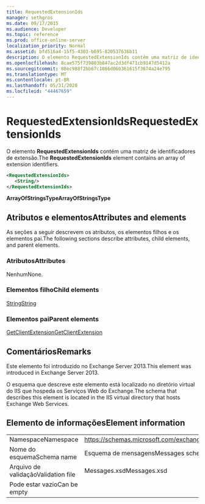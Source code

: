 ```yaml
---
title: RequestedExtensionIds
manager: sethgros
ms.date: 09/17/2015
ms.audience: Developer
ms.topic: reference
ms.prod: office-online-server
localization_priority: Normal
ms.assetid: bfd516a4-15f5-4303-b695-820537636b11
description: O elemento RequestedExtensionIds contém uma matriz de identificadores de extensão.
ms.openlocfilehash: 8cae575f739803b847ac2d3df471cb9147d5412a
ms.sourcegitcommit: 88ec988f2bb67c1866d06b361615f3674a24e795
ms.translationtype: MT
ms.contentlocale: pt-BR
ms.lasthandoff: 05/31/2020
ms.locfileid: "44467659"
---
```

# <a name="requestedextensionids"></a><span data-ttu-id="394b3-103">RequestedExtensionIds</span><span class="sxs-lookup"><span data-stu-id="394b3-103">RequestedExtensionIds</span></span>

<span data-ttu-id="394b3-104">O elemento **RequestedExtensionIds** contém uma matriz de identificadores de extensão.</span><span class="sxs-lookup"><span data-stu-id="394b3-104">The **RequestedExtensionIds** element contains an array of extension identifiers.</span></span> 
  
```XML
<RequestedExtensionIds>
   <String/>
</RequestedExtensionIds>
```

 <span data-ttu-id="394b3-105">**ArrayOfStringsType**</span><span class="sxs-lookup"><span data-stu-id="394b3-105">**ArrayOfStringsType**</span></span>
## <a name="attributes-and-elements"></a><span data-ttu-id="394b3-106">Atributos e elementos</span><span class="sxs-lookup"><span data-stu-id="394b3-106">Attributes and elements</span></span>

<span data-ttu-id="394b3-107">As seções a seguir descrevem os atributos, os elementos filhos e os elementos pai.</span><span class="sxs-lookup"><span data-stu-id="394b3-107">The following sections describe attributes, child elements, and parent elements.</span></span>
  
### <a name="attributes"></a><span data-ttu-id="394b3-108">Atributos</span><span class="sxs-lookup"><span data-stu-id="394b3-108">Attributes</span></span>

<span data-ttu-id="394b3-109">Nenhum</span><span class="sxs-lookup"><span data-stu-id="394b3-109">None.</span></span>
  
### <a name="child-elements"></a><span data-ttu-id="394b3-110">Elementos filho</span><span class="sxs-lookup"><span data-stu-id="394b3-110">Child elements</span></span>

[<span data-ttu-id="394b3-111">String</span><span class="sxs-lookup"><span data-stu-id="394b3-111">String</span></span>](string.md)
  
### <a name="parent-elements"></a><span data-ttu-id="394b3-112">Elementos pai</span><span class="sxs-lookup"><span data-stu-id="394b3-112">Parent elements</span></span>

[<span data-ttu-id="394b3-113">GetClientExtension</span><span class="sxs-lookup"><span data-stu-id="394b3-113">GetClientExtension</span></span>](getclientextension.md)
  
## <a name="remarks"></a><span data-ttu-id="394b3-114">Comentários</span><span class="sxs-lookup"><span data-stu-id="394b3-114">Remarks</span></span>

<span data-ttu-id="394b3-115">Este elemento foi introduzido no Exchange Server 2013.</span><span class="sxs-lookup"><span data-stu-id="394b3-115">This element was introduced in Exchange Server 2013.</span></span>
  
<span data-ttu-id="394b3-116">O esquema que descreve este elemento está localizado no diretório virtual do IIS que hospeda os Serviços Web do Exchange.</span><span class="sxs-lookup"><span data-stu-id="394b3-116">The schema that describes this element is located in the IIS virtual directory that hosts Exchange Web Services.</span></span>
  
## <a name="element-information"></a><span data-ttu-id="394b3-117">Elemento de informações</span><span class="sxs-lookup"><span data-stu-id="394b3-117">Element information</span></span>

|||
|:-----|:-----|
|<span data-ttu-id="394b3-118">Namespace</span><span class="sxs-lookup"><span data-stu-id="394b3-118">Namespace</span></span>  <br/> |https://schemas.microsoft.com/exchange/services/2006/messages  <br/> |
|<span data-ttu-id="394b3-119">Nome do esquema</span><span class="sxs-lookup"><span data-stu-id="394b3-119">Schema name</span></span>  <br/> |<span data-ttu-id="394b3-120">Esquema de mensagens</span><span class="sxs-lookup"><span data-stu-id="394b3-120">Messages schema</span></span>  <br/> |
|<span data-ttu-id="394b3-121">Arquivo de validação</span><span class="sxs-lookup"><span data-stu-id="394b3-121">Validation file</span></span>  <br/> |<span data-ttu-id="394b3-122">Messages.xsd</span><span class="sxs-lookup"><span data-stu-id="394b3-122">Messages.xsd</span></span>  <br/> |
|<span data-ttu-id="394b3-123">Pode estar vazio</span><span class="sxs-lookup"><span data-stu-id="394b3-123">Can be empty</span></span>  <br/> ||
   

